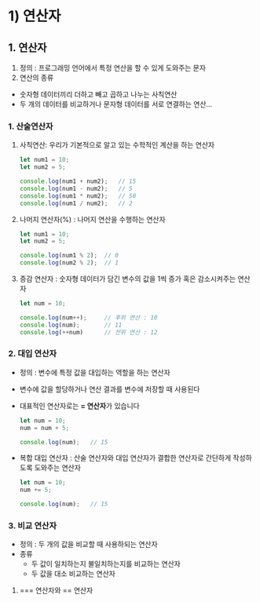 # 1) 연산자

## 1. 연산자

1. 정의 : 프로그래밍 언어에서 특정 연산을 할 수 있게 도와주는 문자
2. 연산의 종류

- 숫자형 데이터끼리 더하고 빼고 곱하고 나누는 사칙연산
- 두 개의 데이터를 비교하거나 문자형 데이터를 서로 연결하는 연산...

### 1. 산술연산자

1. 사칙연산:  우리가 기본적으로 알고 있는 수학적인 계산을 하는 연산자

    ``` javascript
    let num1 = 10;
    let num2 = 5;

    console.log(num1 + num2);   // 15
    console.log(num1 - num2);   // 5
    console.log(num1 * num2);   // 50
    console.log(num1 / num2);   // 2
    ```

2. 나머지 연산자(%) : 나머지 연산을 수행하는 연산자

    ``` javascript
    let num1 = 10;
    let num2 = 5;

    console.log(num1 % 2);  // 0
    console.log(num2 % 2);  // 1
    ```

3. 증감 연산자 : 숫자형 데이터가 담긴 변수의 값을 1씩 증가 혹은 감소시켜주는 연산자

    ``` javascript
    let num = 10;

    console.log(num++);     // 후위 연산 : 10
    console.log(num);       // 11
    console.log(++num)      // 전위 연산 : 12
    ```

### 2. 대입 연산자

- 정의 : 변수에 특정 값을 대입하는 역할을 하는 연산자
- 변수에 값을 할당하거나 연산 결과를 변수에 저장할 때 사용된다
- 대표적인 연산자로는 <strong>= 연산자</strong>가 있습니다

    ``` javascript
    let num = 10;
    num = num + 5;  

    console.log(num);   // 15
    ```

- 복합 대입 연산자 : 산술 연산자와 대입 연산자가 결합한 연산자로 간단하게 작성하도록 도와주는 연산자

    ``` javascript
    let num = 10;
    num += 5;

    console.log(num);   // 15
    ```

### 3. 비교 연산자

- 정의 : 두 개의 값을 비교할 때 사용하되는 연산자
- 종류
    - 두 값이 일치하는지 불일치하는지를 비교하는 연산자
    - 두 값을 대소 비교하는 연산자

1. === 연산자와 == 연산자
